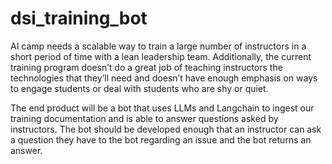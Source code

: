 # dsi_training_bot

AI camp needs a scalable way to train a large number of instructors in a short period of time with a lean leadership team. Additionally, the current training program doesn’t do a great job of teaching instructors the technologies that they’ll need and doesn’t have enough emphasis on ways to engage students or deal with students who are shy or quiet.

The end product will be a bot that uses LLMs and Langchain to ingest our training documentation and is able to answer questions asked by instructors. The bot should be developed enough that an instructor can ask a question they have to the bot regarding an issue and the bot returns an answer.
